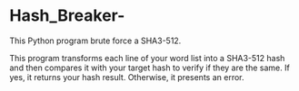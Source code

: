 # Hash_Breaker-
This Python program brute force a SHA3-512. 

This program transforms each line of your word list into a SHA3-512 hash and then compares it with your target hash to verify if they are the same. 
If yes, it returns your hash result.
Otherwise, it presents an error.
